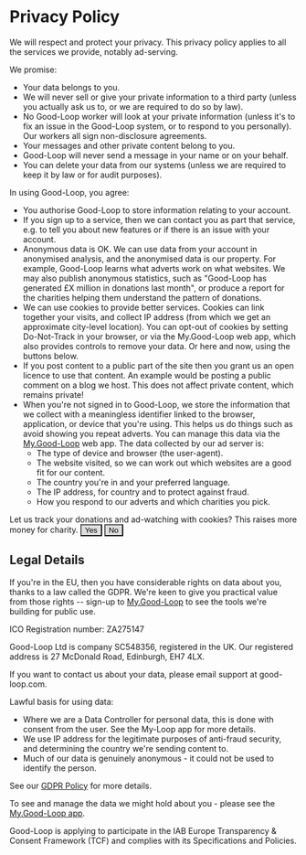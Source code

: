 
# Privacy Policy

We will respect and protect your privacy.
This privacy policy applies to all the services we provide, notably ad-serving.

We promise:

* Your data belongs to you.
* We will never sell or give your private information to a third party (unless you actually ask us to, or we are required to do so by law).
* No Good-Loop worker will look at your private information (unless it's to fix an issue in the Good-Loop system, or to respond to you personally). Our workers all sign non-disclosure agreements.
* Your messages and other private content belong to you.
* Good-Loop will never send a message in your name or on your behalf.
* You can delete your data from our systems (unless we are required to keep it by law or for audit purposes).

In using Good-Loop, you agree:

* You authorise Good-Loop to store information relating to your account.
* If you sign up to a service, then we can contact you as part that service, e.g. to tell you about new features or if there is an issue with your account.
* Anonymous data is OK. We can use data from your account in anonymised analysis, and the anonymised data is our property. For example, Good-Loop learns what adverts work on what websites. We may also publish anonymous statistics, such as "Good-Loop has generated £X million in donations last month", or produce a report for the charities helping them understand the pattern of donations.
* We can use cookies to provide better services. Cookies can link together your visits, and collect IP address (from which we get an approximate city-level location). You can opt-out of cookies by setting Do-Not-Track in your browser, or via the My.Good-Loop web app, which also provides controls to remove your data. Or here and now, using the buttons below.
* If you post content to a public part of the site then you grant us an open licence to use that content. An example would be posting a public comment on a blog we host. This does not affect private content, which remains private!
* When you're not signed in to Good-Loop, we store the information that we collect with a meaningless identifier linked to the browser, application, or device that you're using. This helps us do things such as avoid showing you repeat adverts. You can manage this data via the [My.Good-Loop](https://my.good-loop.com) web app. The data collected by our ad server is:
    * The type of device and browser (the user-agent).
    * The website visited, so we can work out which websites are a good fit for our content.
    * The country you're in and your preferred language.
    * The IP address, for country and to protect against fraud.
    * How you respond to our adverts and which charities you pick.
 
<div>
Let us track your donations and ad-watching with cookies? This raises more money for charity.
<button id="yesBtn" style="background:#DDDDDD" onclick="setDNT(false);">Yes</button>
<button id="noBtn" style="background:#DDDDDD" onclick="setDNT(true);">No</button>
<p id="DNToff" style="display:none">OK - we won't track you.</p>
<p id="DNTon" style="display:none">Thank you - this improves our service.</p>
<script>
function setDNT(on) {
   document.cookie='DNT='+(on?1:0)+'; path=/; Domain=good-loop.com';
   if (on) {
      document.getElementById('DNToff').style.display='block';
      document.getElementById('DNTon').style.display='none';
      document.getElementById('noBtn').style.background='#28a745';
      document.getElementById('yesBtn').style.background='#DDDDDD';
   } else {
      document.getElementById('DNToff').style.display='none';
      document.getElementById('DNTon').style.display='block';
      document.getElementById('yesBtn').style.background='#28a745';
      document.getElementById('noBtn').style.background='#DDDDDD';
   }
};
let c = document.cookie+'';
if (c.indexOf('DNT=') !== -1) {
   let dnt = c.indexOf('DNT=1') !== -1;
   setDNT(dnt);
}
</script>
</div>

## Legal Details

If you're in the EU, then you have considerable rights on data about you, thanks to a law called the GDPR.
We're keen to give you practical value from those rights -- sign-up to [My.Good-Loop](https://my.good-loop.com)
to see the tools we're building for public use.

ICO Registration number: ZA275147

Good-Loop Ltd is company SC548356, registered in the UK. Our registered address is 27 McDonald Road, Edinburgh, EH7 4LX.

If you want to contact us about your data, please email 
<span class='email' data-name='support' data-domain='good-loop.com'>support at good-loop.com</span>.

Lawful basis for using data:

 - Where we are a Data Controller for personal data, this is done with consent from the user. See the My-Loop app for more details.
 - We use IP address for the legitimate purposes of anti-fraud security, and determining the country we're sending content to.
 - Much of our data is genuinely anonymous - it could not be used to identify the person.

See our [GDPR Policy](data-gdpr-policy) for more details.

To see and manage the data we might hold about you - please see the [My.Good-Loop app](https://my.good-loop.com).

Good-Loop is applying to participate in the IAB Europe Transparency & Consent Framework (TCF) and complies with its Specifications and Policies.
